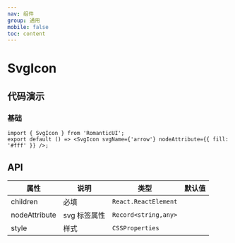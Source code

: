 ```yaml
---
nav: 组件
group: 通用
mobile: false
toc: content
---
```


# SvgIcon

## 代码演示

### 基础

```tsx
import { SvgIcon } from 'RomanticUI';
export default () => <SvgIcon svgName={'arrow'} nodeAttribute={{ fill: '#fff' }} />;
```

## API

| 属性          | 说明         | 类型                 | 默认值 |
| ------------- | ------------ | -------------------- | ------ |
| children      | 必填         | `React.ReactElement` |        |
| nodeAttribute | svg 标签属性 | `Record<string,any>` |        |
| style         | 样式         | `CSSProperties`      |        |
